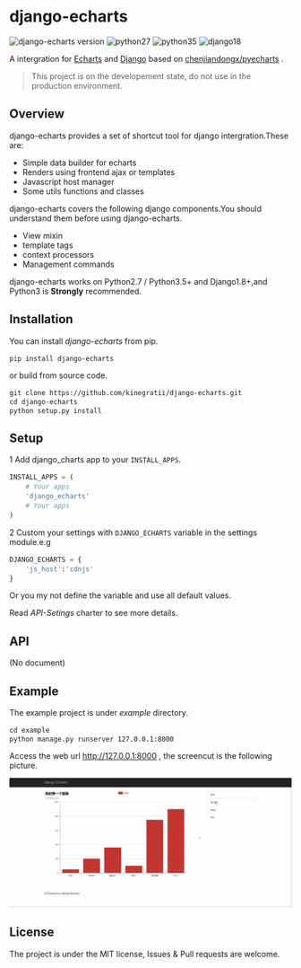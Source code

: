 # django-echarts

![django-echarts version](https://img.shields.io/pypi/v/django-echarts.svg) ![python27](https://img.shields.io/badge/Python-2.7+-blue.svg) ![python35](https://img.shields.io/badge/Python-3.5+-blue.svg) ![django18](https://img.shields.io/badge/Django-1.8+-blue.svg)

A intergration for [Echarts](http://echarts.baidu.com/index.html) and [Django](https://www.djangoproject.com) based on [chenjiandongx/pyecharts](https://github.com/chenjiandongx/pyecharts) .

> This project is on the developement state, do not use in the production environment.

## Overview

django-echarts provides a set of shortcut tool for django intergration.These are:

- Simple data builder for echarts
- Renders using frontend ajax or templates
- Javascript host manager
- Some utils functions and classes

django-echarts covers the following django components.You should understand them before using django-echarts.

- View mixin
- template tags
- context processors
- Management commands

django-echarts works on Python2.7 / Python3.5+ and Django1.8+,and Python3 is **Strongly** recommended.

## Installation

You can install *django-echarts* from pip.

```
pip install django-echarts
```

or build from source code.

```
git clone https://github.com/kinegratii/django-echarts.git
cd django-echarts
python setup.py install
```

## Setup

1 Add django_charts app to your `INSTALL_APPS`.

```python
INSTALL_APPS = (
    # Your apps
    'django_echarts'
    # Your apps
)
```

2 Custom your settings with `DJANGO_ECHARTS` variable in the settings module.e.g

```python
DJANGO_ECHARTS = {
    'js_host':'cdnjs'
}
```

Or you my not define the variable and use all default values.

Read *API-Setings* charter to see more details. 


## API

(No document)

## Example

The example project is under *example* directory.

```shell
cd example
python manage.py runserver 127.0.0.1:8000
```

Access the web url  http://127.0.0.1:8000 , the screencut is the following picture.

![Demo](images/demo1.gif)

## License

The project is under the MIT license, Issues & Pull requests are welcome.